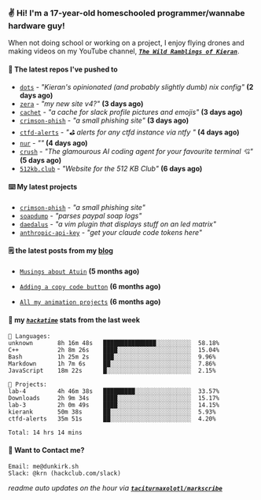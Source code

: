 ### ✌️ Hi! I'm a 17-year-old homeschooled programmer/wannabe hardware guy!

When not doing school or working on a project, I enjoy flying drones and making videos on my YouTube channel, [**_`The Wild Ramblings of Kieran`_**](https://youtube.com/@kieran.rambles).

#### 👷 The latest repos I've pushed to

- [`dots`](https://github.com/taciturnaxolotl/dots) - _"Kieran's opinionated (and probably slightly dumb) nix config"_ **(2 days ago)**
- [`zera`](https://github.com/taciturnaxolotl/zera) - _"my new site v4?"_ **(3 days ago)**
- [`cachet`](https://github.com/taciturnaxolotl/cachet) - _"a cache for slack profile pictures and emojis"_ **(3 days ago)**
- [`crimson-phish`](https://github.com/taciturnaxolotl/crimson-phish) - _"a small phishing site"_ **(3 days ago)**
- [`ctfd-alerts`](https://github.com/taciturnaxolotl/ctfd-alerts) - _"⛳ alerts for any ctfd instance via ntfy "_ **(4 days ago)**
- [`nur`](https://github.com/charmbracelet/nur) - _""_ **(4 days ago)**
- [`crush`](https://github.com/charmbracelet/crush) - _"The glamourous AI coding agent for your favourite terminal 💘"_ **(5 days ago)**
- [`512kb.club`](https://github.com/kevquirk/512kb.club) - _"Website for the 512 KB Club"_ **(6 days ago)**

#### ⌨️ My latest projects

- [`crimson-phish`](https://github.com/taciturnaxolotl/crimson-phish) - _"a small phishing site"_
- [`soapdump`](https://github.com/taciturnaxolotl/soapdump) - _"parses paypal soap logs"_
- [`daedalus`](https://github.com/taciturnaxolotl/daedalus) - _"a vim plugin that displays stuff on an led matrix"_
- [`anthropic-api-key`](https://github.com/taciturnaxolotl/anthropic-api-key) - _"get your claude code tokens here"_

#### 🗒️ the latest posts from my [blog](https://dunkirk.sh)

- [`Musings about Atuin`](https://dunkirk.sh/blog/atuin/) **(5 months ago)**

- [`Adding a copy code button`](https://dunkirk.sh/blog/adding-a-copy-button/) **(6 months ago)**

- [`All my animation projects`](https://dunkirk.sh/blog/my-animations/) **(6 months ago)**



#### 📡 my [_`hackatime`_](https://waka.hackclub.com) stats from the last week

```text
💾 Languages:
unknown       8h 16m 48s   ███████████████░░░░░░░░░░  58.18%
C++           2h 8m 26s    ████░░░░░░░░░░░░░░░░░░░░░  15.04%
Bash          1h 25m 2s    ███░░░░░░░░░░░░░░░░░░░░░░  9.96%
Markdown      1h 7m 6s     ██░░░░░░░░░░░░░░░░░░░░░░░  7.86%
JavaScript    18m 22s      █░░░░░░░░░░░░░░░░░░░░░░░░  2.15%

💼 Projects:
lab-4         4h 46m 38s   █████████░░░░░░░░░░░░░░░░  33.57%
Downloads     2h 9m 34s    ████░░░░░░░░░░░░░░░░░░░░░  15.17%
lab-3         2h 0m 49s    ████░░░░░░░░░░░░░░░░░░░░░  14.15%
kierank       50m 38s      ██░░░░░░░░░░░░░░░░░░░░░░░  5.93%
ctfd-alerts   35m 51s      ██░░░░░░░░░░░░░░░░░░░░░░░  4.20%

Total: 14 hrs 14 mins
```

#### 📮 Want to Contact me?

```text
Email: me@dunkirk.sh
Slack: @krn (hackclub.com/slack)
```

_readme auto updates on the hour via [**`taciturnaxolotl/markscribe`**](https://github.com/taciturnaxolotl/markscribe)_
